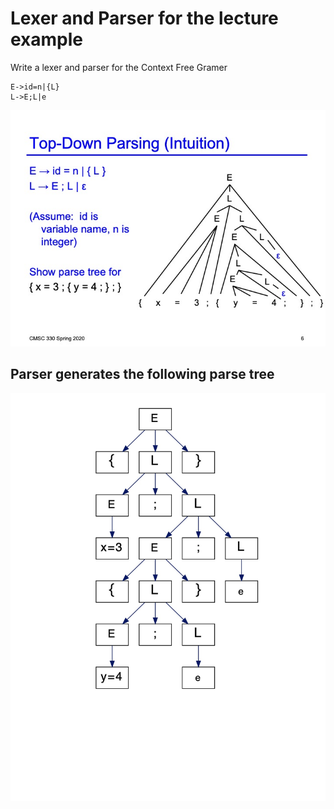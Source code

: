 # Lexer and Parser for the lecture example
Write a lexer and parser for the Context Free Gramer
```
E->id=n|{L}
L->E;L|e
```
![Parser ](example.jpg)


## Parser generates the following parse tree

![Parser ](parsetree.jpg)